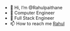- 👋 Hi, I’m @Rahulpaithane
- 👀 Computer Engineer
- 🌱 Full Stack Engineer
- 📫 How to reach me [Rahul](https://rahulpaithane.chromecoder.com/)

<!--![Your Repository’s Stats](https://github-readme-stats.vercel.app/api?username=rahulpaithane&show_icons=true) -->



